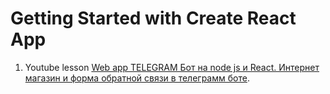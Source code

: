 # Getting Started with Create React App

1. Youtube lesson [Web app TELEGRAM Бот на node js и React. Интернет магазин и форма обратной связи в телеграмм боте](https://youtu.be/MzO-0IYkZMU).


